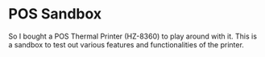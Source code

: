 # POS Sandbox
So I bought a POS Thermal Printer (HZ-8360) to play around with it. This is a sandbox to test out various features and functionalities of the printer.
